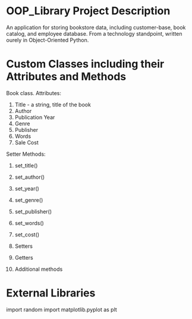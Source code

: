 # OOP_Library Project Description
An application for storing bookstore data, including customer-base, book catalog, and employee database. From a technology standpoint, written ourely in Object-Oriented Python.

# Custom Classes including their Attributes and Methods
Book class.
Attributes:
1. Title - a string, title of the book
2. Author
3. Publication Year
4. Genre
5. Publisher
6. Words
7. Sale Cost

Setter Methods:
1. set_title()
2. set_author()
3. set_year()
4. set_genre()
5. set_publisher()
6. set_words()
7. set_cost()

1. Setters
3. Getters
4. Additional methods

# External Libraries
import random
import matplotlib.pyplot as plt
